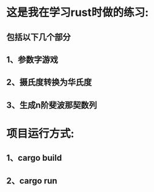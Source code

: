 # 这是我在学习rust时做的练习:
## 包括以下几个部分
## 1、参数字游戏
## 2、摄氏度转换为华氏度
## 3、生成n阶斐波那契数列



# 项目运行方式:
## 1、cargo build
## 2、cargo run
